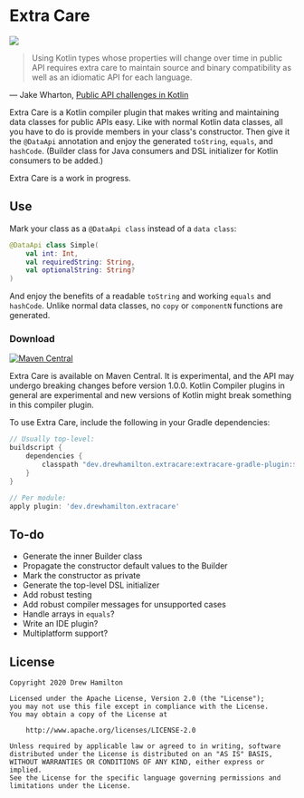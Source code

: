 # Extra Care
![](https://github.com/drewhamilton/ExtraCare/workflows/CI/badge.svg?branch=master)

> Using Kotlin types whose properties will change over time in public API requires extra care to
> maintain source and binary compatibility as well as an idiomatic API for each language.

— Jake Wharton,
  [Public API challenges in Kotlin](https://jakewharton.com/public-api-challenges-in-kotlin/)

Extra Care is a Kotlin compiler plugin that makes writing and maintaining data classes for public
APIs easy. Like with normal Kotlin data classes, all you have to do is provide members in your
class's constructor. Then give it the `@DataApi` annotation and enjoy the generated `toString`,
`equals`, and `hashCode`. (Builder class for Java consumers and DSL initializer for Kotlin consumers
to be added.)

Extra Care is a work in progress.

## Use
Mark your class as a `@DataApi class` instead of a `data class`:
```kotlin
@DataApi class Simple(
    val int: Int,
    val requiredString: String,
    val optionalString: String?
)
```

And enjoy the benefits of a readable `toString` and working `equals` and `hashCode`. Unlike normal
data classes, no `copy` or `componentN` functions are generated.

### Download

[![Maven Central](https://maven-badges.herokuapp.com/maven-central/dev.drewhamilton.extracare/extracare-compiler-plugin/badge.svg)](https://maven-badges.herokuapp.com/maven-central/dev.drewhamilton.extracare/extracare-compiler-plugin)

Extra Care is available on Maven Central. It is experimental, and the API may undergo breaking
changes before version 1.0.0. Kotlin Compiler plugins in general are experimental and new versions
of Kotlin might break something in this compiler plugin.

To use Extra Care, include the following in your Gradle dependencies:
```groovy
// Usually top-level:
buildscript {
    dependencies {
        classpath "dev.drewhamilton.extracare:extracare-gradle-plugin:$version"
    }
}

// Per module:
apply plugin: 'dev.drewhamilton.extracare'
```

## To-do
* Generate the inner Builder class
* Propagate the constructor default values to the Builder 
* Mark the constructor as private
* Generate the top-level DSL initializer
* Add robust testing
* Add robust compiler messages for unsupported cases
* Handle arrays in `equals`?
* Write an IDE plugin?
* Multiplatform support?

## License
```
Copyright 2020 Drew Hamilton

Licensed under the Apache License, Version 2.0 (the "License");
you may not use this file except in compliance with the License.
You may obtain a copy of the License at

    http://www.apache.org/licenses/LICENSE-2.0

Unless required by applicable law or agreed to in writing, software
distributed under the License is distributed on an "AS IS" BASIS,
WITHOUT WARRANTIES OR CONDITIONS OF ANY KIND, either express or implied.
See the License for the specific language governing permissions and
limitations under the License.
```
